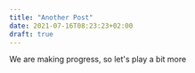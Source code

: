 ```yaml
---
title: "Another Post"
date: 2021-07-16T08:23:23+02:00
draft: true
---
```


We are making progress, so let's play a bit more